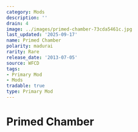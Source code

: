 ```yaml
---
category: Mods
description: ''
drain: 4
image: ../images/primed-chamber-73cda5461c.jpg
last_updated: '2025-09-17'
name: Primed Chamber
polarity: madurai
rarity: Rare
release_date: '2013-07-05'
source: WFCD
tags:
- Primary Mod
- Mods
tradable: true
type: Primary Mod
---
```


# Primed Chamber


